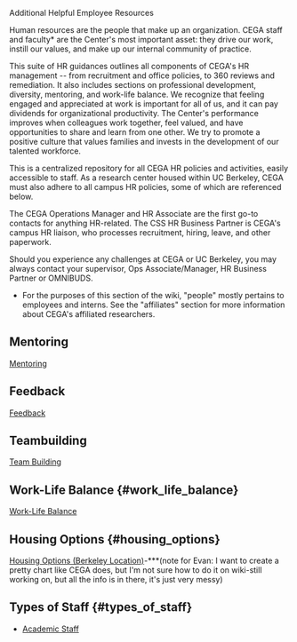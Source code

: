 Additional Helpful Employee Resources

Human resources are the people that make up an organization. CEGA staff
and faculty\* are the Center's most important asset: they drive our
work, instill our values, and make up our internal community of
practice.

This suite of HR guidances outlines all components of CEGA's HR
management \-- from recruitment and office policies, to 360 reviews and
remediation. It also includes sections on professional development,
diversity, mentoring, and work-life balance. We recognize that feeling
engaged and appreciated at work is important for all of us, and it can
pay dividends for organizational productivity. The Center's performance
improves when colleagues work together, feel valued, and have
opportunities to share and learn from one other. We try to promote a
positive culture that values families and invests in the development of
our talented workforce.

This is a centralized repository for all CEGA HR policies and
activities, easily accessible to staff. As a research center housed
within UC Berkeley, CEGA must also adhere to all campus HR policies,
some of which are referenced below.

The CEGA Operations Manager and HR Associate are the first go-to
contacts for anything HR-related. The CSS HR Business Partner is CEGA's
campus HR liaison, who processes recruitment, hiring, leave, and other
paperwork.

Should you experience any challenges at CEGA or UC Berkeley, you may
always contact your supervisor, Ops Associate/Manager, HR Business
Partner or OMNIBUDS.

-   For the purposes of this section of the wiki, "people" mostly
    pertains to employees and interns. See the \"affiliates\" section
    for more information about CEGA's affiliated researchers.

## Mentoring

[Mentoring](https://www.wiki.capolicylab.org/index.php?title=Mentoring)

## Feedback

[Feedback](https://www.wiki.capolicylab.org/index.php?title=Feedback)

## Teambuilding

[Team
Building](https://www.wiki.capolicylab.org/index.php?title=Team_Building)

## Work-Life Balance {#work_life_balance}

[Work-Life
Balance](https://www.wiki.capolicylab.org/index.php?title=Work-Life_Balance)

## Housing Options {#housing_options}

[Housing Options (Berkeley
Location)](https://www.wiki.capolicylab.org/index.php?title=Housing_Options)-\*\*\*(note
for Evan: I want to create a pretty chart like CEGA does, but I\'m not
sure how to do it on wiki-still working on, but all the info is in
there, it\'s just very messy)

## Types of Staff {#types_of_staff}

-   [Academic
    Staff](https://www.wiki.capolicylab.org/index.php?title=Academic_Staff)